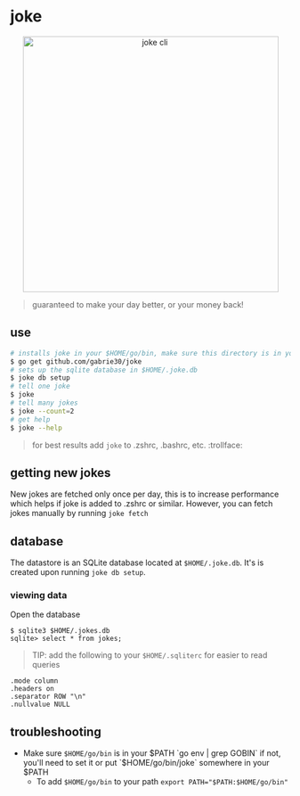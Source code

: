 # joke

<p align="center">
    <img width="459" alt="joke cli" src="https://user-images.githubusercontent.com/1512282/63238494-a9216180-c1fb-11e9-980a-ea7bfc34cab9.png">
</p>

> guaranteed to make your day better, or your money back!

## use

```bash
# installs joke in your $HOME/go/bin, make sure this directory is in your $PATH
$ go get github.com/gabrie30/joke
# sets up the sqlite database in $HOME/.joke.db
$ joke db setup
# tell one joke
$ joke
# tell many jokes
$ joke --count=2
# get help
$ joke --help
```

> for best results add `joke` to .zshrc, .bashrc, etc.  :trollface:

## getting new jokes

New jokes are fetched only once per day, this is to increase performance which helps if joke is added to .zshrc or similar. However, you can fetch jokes manually by running `joke fetch`

## database

The datastore is an SQLite database located at `$HOME/.joke.db`. It's is created upon running `joke db setup`.

### viewing data

Open the database
```
$ sqlite3 $HOME/.jokes.db
sqlite> select * from jokes;
```

> TIP: add the following to your `$HOME/.sqliterc` for easier to read queries
```
.mode column
.headers on
.separator ROW "\n"
.nullvalue NULL
```

## troubleshooting

- Make sure `$HOME/go/bin` is in your $PATH `go env | grep GOBIN` if not, you'll need to set it or put `$HOME/go/bin/joke` somewhere in your $PATH
    - To add `$HOME/go/bin` to your path `export PATH="$PATH:$HOME/go/bin"`
